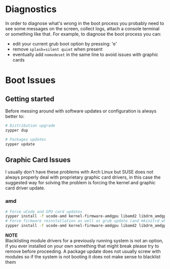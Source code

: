 # Diagnostics
In order to diagnose what's wrong in the boot process you probably need to see some messages on the screen, collect logs, attach a console terminal or something like that. For example, to diagnose the boot process you can:
- edit your current grub boot option by pressing: 'e'
- remove `splash=silent quiet` when present
- eventually add `nomodeset` in the same line to avoid issues with graphic cards

# Boot Issues
## Getting started
Before messing around with software updates or configuration is always better to:
```sh
# Distribution upgrade
zypper dup

# Packages updates
zypper update
```

## Graphic Card Issues
I usually don't have these problems with Arch Linux but SUSE does not always properly deal with proprietary graphic card drivers, in this case the suggested way for solving the problem is forcing the kernel and graphic card driver update.
### amd
```sh
# Force uCode and GPU card updates
zypper install -f ucode-amd kernel-firmware-amdgpu libamd2 libdrm_amdgpu1
# Force firmware reinstallation as well as grub update (and mkinitrd when necessary)
zypper install -f ucode-amd kernel-firmware-amdgpu libamd2 libdrm_amdgpu1
```

**NOTE**  
Blacklisting module drivers for a previously running system is not an option, if you ever installed on your own something that might break please try to remove before proceeding.
A package update does not usually screw with modules so if the system is not booting it does not make sense to blacklist them

